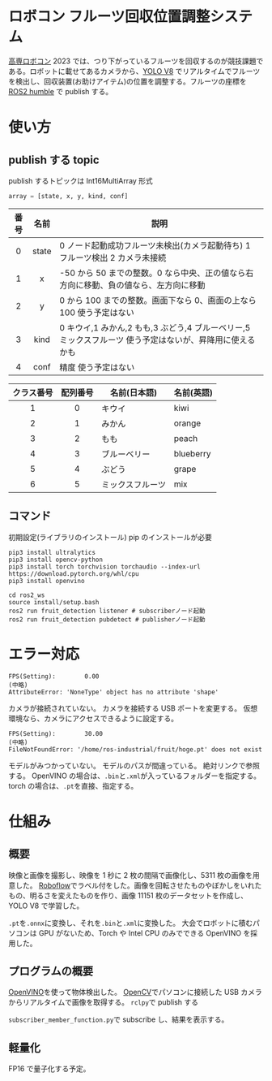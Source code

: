 # ロボコン フルーツ回収位置調整システム

[高専ロボコン](https://official-robocon.com/kosen/) 2023 では、つり下がっているフルーツを回収するのが競技課題である。ロボットに載せてあるカメラから、[YOLO V8](https://ultralytics.com/yolov8) でリアルタイムでフルーツを検出し、回収装置(お助けアイテム)の位置を調整する。フルーツの座標を [ROS2 humble](https://official-robocon.com/kosen/) で publish する。

# 使い方

## publish する topic

publish するトピックは Int16MultiArray 形式

```python:subscriber_member_function.py
array = [state, x, y, kind, conf]
```

| 番号 | 名前  | 説明                                                                                                     |
| :--: | :---: | -------------------------------------------------------------------------------------------------------- |
|  0   | state | 0 ノード起動成功フルーツ未検出(カメラ起動待ち) 1 フルーツ検出 2 カメラ未接続                             |
|  1   |   x   | -50 から 50 までの整数。0 なら中央、正の値なら右方向に移動、負の値なら、左方向に移動                     |
|  2   |   y   | 0 から 100 までの整数。画面下なら 0、画面の上なら 100 使う予定はない                                     |
|  3   | kind  | 0 キウイ,1 みかん,2 もも,3 ぶどう,4 ブルーベリー,5 ミックスフルーツ 使う予定はないが、昇降用に使えるかも |
|  4   | conf  | 精度 使う予定はない                                                                                      |

| クラス番号 | 配列番号 | 名前(日本語)     | 名前(英語) |
| :--------: | :------: | ---------------- | ---------- |
|     1      |    0     | キウイ           | kiwi       |
|     2      |    1     | みかん           | orange     |
|     3      |    2     | もも             | peach      |
|     4      |    3     | ブルーベリー     | blueberry  |
|     5      |    4     | ぶどう           | grape      |
|     6      |    5     | ミックスフルーツ | mix        |

## コマンド

初期設定(ライブラリのインストール)
pip のインストールが必要

```
pip3 install ultralytics
pip3 install opencv-python
pip3 install torch torchvision torchaudio --index-url https://download.pytorch.org/whl/cpu
pip3 install openvino
```

```
cd ros2_ws
source install/setup.bash
ros2 run fruit_detection listener # subscriberノード起動
ros2 run fruit_detection pubdetect # publisherノード起動
```

# エラー対応

```
FPS(Setting):        0.00
(中略)
AttributeError: 'NoneType' object has no attribute 'shape'
```

カメラが接続されていない。
カメラを接続する USB ポートを変更する。
仮想環境なら、カメラにアクセスできるように設定する。

```
FPS(Setting):        30.00
(中略)
FileNotFoundError: '/home/ros-industrial/fruit/hoge.pt' does not exist
```

モデルがみつかっていない。
モデルのパスが間違っている。
絶対リンクで参照する。
OpenVINO の場合は、`.bin`と`.xml`が入っているフォルダーを指定する。
torch の場合は、`.pt`を直接、指定する。

# 仕組み

## 概要

映像と画像を撮影し、映像を 1 秒に 2 枚の間隔で画像化し、5311 枚の画像を用意した。
[Roboflow](https://roboflow.com)でラベル付をした。画像を回転させたものやぼかしをいれたもの、明るさを変えたものを作り、画像 11151 枚のデータセットを作成し、YOLO V8 で学習した。

`.pt`を`.onnx`に変換し、それを`.bin`と`.xml`に変換した。
大会でロボットに積むパソコンは GPU がないため、Torch や Intel CPU のみでできる OpenVINO を採用した。

## プログラムの概要

[OpenVINO](https://openvino.jp/)を使って物体検出した。
[OpenCV](https://opencv.org)でパソコンに接続した USB カメラからリアルタイムで画像を取得する。
`rclpy`で publish する

`subscriber_member_function.py`で subscribe し、結果を表示する。

## 軽量化

FP16 で量子化する予定。
